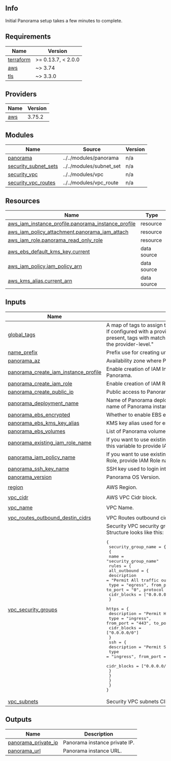 ## Info
Initial Panorama setup takes a few minutes to complete.

<!-- BEGIN_TF_DOCS -->
## Requirements

| Name | Version |
|------|---------|
| <a name="requirement_terraform"></a> [terraform](#requirement\_terraform) | >= 0.13.7, < 2.0.0 |
| <a name="requirement_aws"></a> [aws](#requirement\_aws) | ~> 3.74 |
| <a name="requirement_tls"></a> [tls](#requirement\_tls) | ~> 3.3.0 |

## Providers

| Name | Version |
|------|---------|
| <a name="provider_aws"></a> [aws](#provider\_aws) | 3.75.2 |

## Modules

| Name | Source | Version |
|------|--------|---------|
| <a name="module_panorama"></a> [panorama](#module\_panorama) | ../../modules/panorama | n/a |
| <a name="module_security_subnet_sets"></a> [security\_subnet\_sets](#module\_security\_subnet\_sets) | ../../modules/subnet_set | n/a |
| <a name="module_security_vpc"></a> [security\_vpc](#module\_security\_vpc) | ../../modules/vpc | n/a |
| <a name="module_security_vpc_routes"></a> [security\_vpc\_routes](#module\_security\_vpc\_routes) | ../../modules/vpc_route | n/a |

## Resources

| Name | Type |
|------|------|
| [aws_iam_instance_profile.panorama_instance_profile](https://registry.terraform.io/providers/hashicorp/aws/latest/docs/resources/iam_instance_profile) | resource |
| [aws_iam_policy_attachment.panorama_iam_attach](https://registry.terraform.io/providers/hashicorp/aws/latest/docs/resources/iam_policy_attachment) | resource |
| [aws_iam_role.panorama_read_only_role](https://registry.terraform.io/providers/hashicorp/aws/latest/docs/resources/iam_role) | resource |
| [aws_ebs_default_kms_key.current](https://registry.terraform.io/providers/hashicorp/aws/latest/docs/data-sources/ebs_default_kms_key) | data source |
| [aws_iam_policy.iam_policy_arn](https://registry.terraform.io/providers/hashicorp/aws/latest/docs/data-sources/iam_policy) | data source |
| [aws_kms_alias.current_arn](https://registry.terraform.io/providers/hashicorp/aws/latest/docs/data-sources/kms_alias) | data source |

## Inputs

| Name | Description | Type | Default | Required |
|------|-------------|------|---------|:--------:|
| <a name="input_global_tags"></a> [global\_tags](#input\_global\_tags) | A map of tags to assign to the resources.<br>If configured with a provider `default_tags` configuration block present, tags with matching keys will overwrite those defined at the provider-level." | `map(any)` | `{}` | no |
| <a name="input_name_prefix"></a> [name\_prefix](#input\_name\_prefix) | Prefix use for creating unique names. | `string` | `""` | no |
| <a name="input_panorama_az"></a> [panorama\_az](#input\_panorama\_az) | Availability zone where Panorama was be deployed. | `string` | n/a | yes |
| <a name="input_panorama_create_iam_instance_profile"></a> [panorama\_create\_iam\_instance\_profile](#input\_panorama\_create\_iam\_instance\_profile) | Enable creation of IAM Instance Profile and attach it to Panorama. | `bool` | `false` | no |
| <a name="input_panorama_create_iam_role"></a> [panorama\_create\_iam\_role](#input\_panorama\_create\_iam\_role) | Enable creation of IAM Role for IAM Instance Profile. | `bool` | `false` | no |
| <a name="input_panorama_create_public_ip"></a> [panorama\_create\_public\_ip](#input\_panorama\_create\_public\_ip) | Public access to Panorama. | `bool` | `false` | no |
| <a name="input_panorama_deployment_name"></a> [panorama\_deployment\_name](#input\_panorama\_deployment\_name) | Name of Panorama deployment, further use for tagging and name of Panorama instance. | `string` | `"panorama"` | no |
| <a name="input_panorama_ebs_encrypted"></a> [panorama\_ebs\_encrypted](#input\_panorama\_ebs\_encrypted) | Whether to enable EBS encryption on volumes.. | `bool` | `true` | no |
| <a name="input_panorama_ebs_kms_key_alias"></a> [panorama\_ebs\_kms\_key\_alias](#input\_panorama\_ebs\_kms\_key\_alias) | KMS key alias used for encrypting Panorama EBS. | `string` | `""` | no |
| <a name="input_panorama_ebs_volumes"></a> [panorama\_ebs\_volumes](#input\_panorama\_ebs\_volumes) | List of Panorama volumes | `list(any)` | `[]` | no |
| <a name="input_panorama_existing_iam_role_name"></a> [panorama\_existing\_iam\_role\_name](#input\_panorama\_existing\_iam\_role\_name) | If you want to use existing IAM Role as IAM Instance Profile use this variable to provide IAM Role name." | `string` | `""` | no |
| <a name="input_panorama_iam_policy_name"></a> [panorama\_iam\_policy\_name](#input\_panorama\_iam\_policy\_name) | If you want to use existing IAM Policy in Terraform created IAM Role, provide IAM Role name with this variable." | `string` | `""` | no |
| <a name="input_panorama_ssh_key_name"></a> [panorama\_ssh\_key\_name](#input\_panorama\_ssh\_key\_name) | SSH key used to login into Panorama EC2 server. | `string` | n/a | yes |
| <a name="input_panorama_version"></a> [panorama\_version](#input\_panorama\_version) | Panorama OS Version. | `string` | `"10.2.0"` | no |
| <a name="input_region"></a> [region](#input\_region) | AWS Region. | `string` | `"us-east-1"` | no |
| <a name="input_vpc_cidr"></a> [vpc\_cidr](#input\_vpc\_cidr) | AWS VPC Cidr block. | `string` | n/a | yes |
| <a name="input_vpc_name"></a> [vpc\_name](#input\_vpc\_name) | VPC Name. | `string` | `"security-vpc"` | no |
| <a name="input_vpc_routes_outbound_destin_cidrs"></a> [vpc\_routes\_outbound\_destin\_cidrs](#input\_vpc\_routes\_outbound\_destin\_cidrs) | VPC Routes outbound cidr | `list(string)` | n/a | yes |
| <a name="input_vpc_security_groups"></a> [vpc\_security\_groups](#input\_vpc\_security\_groups) | Security VPC security groups settings.<br>Structure looks like this:<pre>{<br>  security_group_name = {<br>    {<br>      name = "security_group_name"<br>      rules = {<br>        all_outbound = {<br>          description = "Permit All traffic outbound"<br>          type        = "egress", from_port = "0", to_port = "0", protocol = "-1"<br>          cidr_blocks = ["0.0.0.0/0"]<br>        }<br>        https = {<br>          description = "Permit HTTPS"<br>          type        = "ingress", from_port = "443", to_port = "443", protocol = "tcp"<br>          cidr_blocks = ["0.0.0.0/0"]<br>        }<br>        ssh = {<br>          description = "Permit SSH"<br>          type        = "ingress", from_port = "22", to_port = "22", protocol = "tcp"<br>          cidr_blocks = ["0.0.0.0/0"]<br>        }<br>      }<br>    }<br>  }<br>}</pre> | `map(any)` | n/a | yes |
| <a name="input_vpc_subnets"></a> [vpc\_subnets](#input\_vpc\_subnets) | Security VPC subnets CIDR | `map(any)` | `{}` | no |

## Outputs

| Name | Description |
|------|-------------|
| <a name="output_panorama_private_ip"></a> [panorama\_private\_ip](#output\_panorama\_private\_ip) | Panorama instance private IP. |
| <a name="output_panorama_url"></a> [panorama\_url](#output\_panorama\_url) | Panorama instance URL. |
<!-- END_TF_DOCS -->